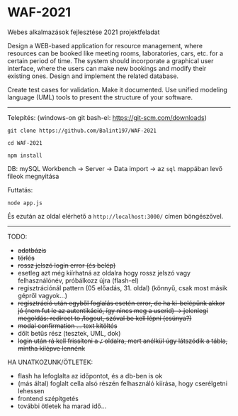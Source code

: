# WAF-2021
Webes alkalmazások fejlesztése 2021 projektfeladat

Design a WEB-based application for resource management, where resources can be booked like meeting rooms, laboratories, cars, etc. for a certain period of time. The system should incorporate a graphical user interface, where the users can make new bookings and modify their existing ones. Design and implement the related database. 

Create test cases for validation. Make it documented. Use unified modeling language (UML) tools to present the structure of your software.

____________________________________________________

Telepítés: (windows-on git bash-el: https://git-scm.com/downloads)

`git clone https://github.com/Balint197/WAF-2021`

`cd WAF-2021`

`npm install` 

DB: mySQL Workbench -> Server -> Data import -> az `sql` mappában levő fileok megnyitása

Futtatás:

`node app.js`

És ezután az oldal elérhető a `http://localhost:3000/` címen böngészővel.

____________________________________________________

TODO:

* ~~adatbázis~~
* ~~törlés~~
* ~~rossz jelszó login error (és belép)~~
* esetleg azt még kiírhatná az oldalra hogy rossz jelszó vagy felhasználónév, próbálkozz újra (flash-el)
* regisztrációnál pattern (05 előadás, 31. oldal) (könnyű, csak most másik gépről vagyok...)
* ~~regisztráció után egyből foglalás esetén error, de ha ki-belépünk akkor jó (nem fut le az autentikáció, így nincs meg a userid) -> jelenlegi megoldás: redirect to /logout, szóval be kell lépni (csúnya?)~~
* ~~modal confirmation ... text kitöltés~~
* dőlt betűs rész (tesztek, UML, dok)
* ~~login után rá kell frissíteni a `/` oldalra, mert anélkül úgy látszódik a tábla, mintha kilépve lennénk~~

HA UNATKOZUNK/ÖTLETEK:

* flash ha lefoglalta az időpontot, és a db-ben is ok
* (más által) foglalt cella alsó részén felhasználó kiírása, hogy cserélgetni lehessen
* frontend szépítgetés
* további ötletek ha marad idő...